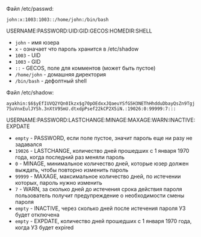 Файл /etc/passwd:

`john:x:1003:1003::/home/john:/bin/bash`

USERNAME:PASSWORD:UID:GID:GECOS:HOMEDIR:SHELL

- `john` - имя юзера
- `x` - означает что пароль хранится в /etc/shadow
- `1003` - UID
- `1003` - GID
- `::` - GECOS, поле для комментов (может быть пустое)
- `/home/john` - домашняя директория
- `/bin/bash` - дефолтный shell

Файл /etc/shadow:

`ayakhin:$6$yEfIUVQ2YQn0Ikzx$g70pOEdxxJQaeuYSfG5H3NEThHhdduDbayQsZn9Tgj7SuVnxEulJYSh.3nXtV9SmU.dtxdpPsef22kCP2X5iN.:19026:0:99999:7:::`

USERNAME:PASSWORD:LASTCHANGE:MINAGE:MAXAGE:WARN:INACTIVE:EXPDATE

- `empty` - PASSWORD, если поле пустое, значит пароль еще ни разу не задавался
- `19026` - LASTCHANGE, количество дней прошедших с 1 января 1970 года, когда последний раз меняли пароль
- `0` - MINAGE, минимальное количество дней, которые юзер должен выждать, чтобы повторно изменить пароль
- `99999` - MAXAGE, максимальное количество дней, по истечении которых, пароль нужно изменить
- `7` - WARN, за сколько дней до истечения срока действия пароля пользователь получит предупреждение о необходимости смены пароля
- `empty` - INACTIVE, через сколько дней после истечения пароля УЗ будет отключена
- `empty` - EXPDATE, количество дней прошедших с 1 января 1970 года, когда УЗ будет expired

